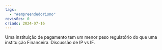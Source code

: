 ```yaml
---
tags:
  - "#empreendedorismo"
revisões: 0
criado: 2024-07-16
---
```

Uma instituição de pagamento tem um menor peso regulatório do que uma instituição Financeira. Discussão de IP vs IF.
